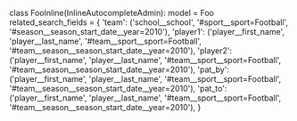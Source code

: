class FooInline(InlineAutocompleteAdmin):
    model = Foo
    related_search_fields = {
        'team': ('school__school', '#sport__sport=Football', '#season__season_start_date__year=2010'),
        'player1': ('player__first_name', 'player__last_name', '#team__sport__sport=Football', '#team__season__season_start_date__year=2010'),
        'player2': ('player__first_name', 'player__last_name', '#team__sport__sport=Football', '#team__season__season_start_date__year=2010'),
        'pat_by': ('player__first_name', 'player__last_name', '#team__sport__sport=Football', '#team__season__season_start_date__year=2010'),
        'pat_to': ('player__first_name', 'player__last_name', '#team__sport__sport=Football', '#team__season__season_start_date__year=2010'),
    }
